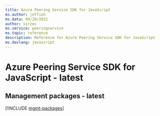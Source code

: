 ```yaml
---
title: Azure Peering Service SDK for JavaScript
ms.author: jeffish
ms.data: 09/20/2022
author: xirzec
ms.service: peeringservice
ms.topic: reference
description: Reference for Azure Peering Service SDK for JavaScript
ms.devlang: javascript
---
```

# Azure Peering Service SDK for JavaScript - latest

## Management packages - latest
[!INCLUDE [mgmt-packages](peering-service-mgmt-index.md)]